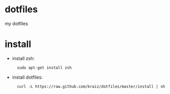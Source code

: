 dotfiles
========

my dotfiles

install
=======
* install zsh:

        sudo apt-get install zsh

* install dotfiles:

        curl -L https://raw.github.com/kraiz/dotfiles/master/install | sh
